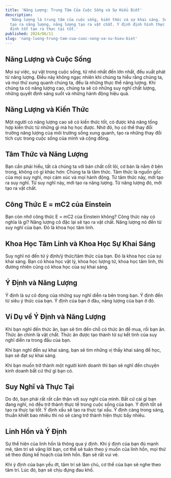 ```yaml
---
title: 'Năng Lượng: Trung Tâm Của Cuộc Sống và Sự Hiểu Biết'
description:
  'Năng lượng là trung tâm của cuộc sống, kiến thức và sự khai sáng. Suy nghĩ
  tạo ra năng lượng, năng lượng tạo ra vật chất. Ý định định hình thực tại; ý
  định tốt tạo ra thực tại tốt.'
published: 2024/06/11
slug: 'nang-luong-trung-tam-cua-cuoc-song-va-su-hieu-biet'
---
```


## Năng Lượng và Cuộc Sống

Mọi sự việc, sự vật trong cuộc sống, từ nhỏ nhất đến lớn nhất, đều xuất phát từ
năng lượng. Điều này không ngạc nhiên khi chúng ta hiểu rằng chúng ta, và mọi
thứ xung quanh chúng ta, đều là những thực thể năng lượng. Khi chúng ta có năng
lượng cao, chúng ta sẽ có những suy nghĩ chất lượng, những quyết định sáng suốt
và những hành động hiệu quả.

## Năng Lượng và Kiến Thức

Một người có năng lượng cao sẽ có kiến thức tốt, có được khả năng tổng hợp kiến
thức từ những gì mà họ học được. Nhờ đó, họ có thể thay đổi trường năng lượng
của môi trường sống xung quanh, tạo ra những thay đổi tích cực trong cuộc sống
của mình và cộng đồng.

## Tâm Thức và Năng Lượng

Bạn cần phải hiểu, tất cả chúng ta với bản chất cốt lõi, cơ bản là nằm ở bên
trong, không có gì khác hơn: Chúng ta là tâm thức. Tâm thức là nguồn gốc của mọi
suy nghĩ, mọi cảm xúc và mọi hành động. Từ tâm thức này, mới tạo ra suy nghĩ. Từ
suy nghĩ này, mới tạo ra năng lượng. Từ năng lượng đó, mới tạo ra vật chất.

## Công Thức E = mC2 của Einstein

Bạn còn nhớ công thức E = mC2 của Einstein không? Công thức này có nghĩa là gì?
Năng lượng cô đặc lại sẽ tạo ra vật chất. Năng lượng nó đến từ suy nghĩ của bạn.
Đó là khoa học tâm linh.

## Khoa Học Tâm Linh và Khoa Học Sự Khai Sáng

Suy nghĩ nó đến từ ý định/ý thức/tâm thức của bạn. Đó là khoa học của sự khai
sáng. Bạn có khoa học vật lý, khoa học lượng tử, khoa học tâm linh, thì đương
nhiên cũng có khoa học của sự khai sáng.

## Ý Định và Năng Lượng

Ý định là sự cô đọng của những suy nghĩ diễn ra bên trong bạn. Ý định đến từ
siêu ý thức của bạn. Ý định của bạn ở đâu, năng lượng của bạn ở đó.

## Ví Dụ về Ý Định và Năng Lượng

Khi bạn nghĩ đến thức ăn, bạn sẽ tìm đến chỗ có thức ăn để mua, rồi bạn ăn. Thức
ăn chính là vật chất. Thức ăn được tạo thành từ sự kết tinh của suy nghĩ diễn ra
trong đầu của bạn.

Khi bạn nghĩ đến sự khai sáng, bạn sẽ tìm những vị thầy khai sáng để học, bạn sẽ
đạt sự khai sáng.

Khi bạn muốn trở thành một người kinh doanh thì bạn sẽ nghĩ đến chuyện kinh
doanh bất cứ thứ gì bạn có.

## Suy Nghĩ và Thực Tại

Do đó, bạn phải rất rất cẩn thận với suy nghĩ của mình. Bất cứ cái gì bạn đang
nghĩ, nó đều trở thành thực tế trong cuộc sống của bạn. Ý định tốt sẽ tạo ra
thực tại tốt. Ý định xấu sẽ tạo ra thực tại xấu. Ý định càng trong sáng, thuần
khiết bao nhiêu thì nó sẽ càng trở thành hiện thực bấy nhiêu.

## Linh Hồn và Ý Định

Sự thể hiện của linh hồn là thông qua ý định. Khi ý định của bạn đủ mạnh mẽ, tâm
trí sẽ vâng lời bạn, cơ thể sẽ tuân theo ý muốn của linh hồn, mọi thứ sẽ theo
đúng kế hoạch của linh hồn. Bạn sẽ rất vui vẻ.

Khi ý định của bạn yếu ớt, tâm trí sẽ làm chủ, cơ thể của bạn sẽ nghe theo tâm
trí. Lúc đó, bạn sẽ chịu đựng đau khổ.
